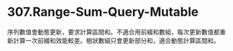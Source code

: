 # 307.Range-Sum-Query-Mutable

序列數值會動態更新，要求計算區間和。不適合用前綴和數組，每次更新數值都重新計算一次前綴和效能較差。樹狀數組只會更新部分和，適合動態計算區間和。
